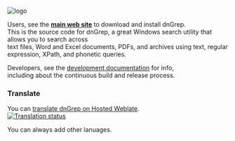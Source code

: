 ![logo](https://i.postimg.cc/s2SDkG0X/GREP-logo.png)

Users, see the **[main web site](http://dngrep.github.io/)** to download and install dnGrep. \
This is the source code for dnGrep, a great Windows search utility that allows you to search across \
text files, Word and Excel documents, PDFs, and archives using text, regular expression, XPath, and phonetic queries.

Developers, see the [development documentation](https://github.com/dnGrep/dnGrep/wiki/Developer-Documentation) for info, \
including about the continuous build and release process.

### Translate
You can [translate dnGrep on Hosted Weblate](https://hosted.weblate.org/engage/dngrep/). \
[![Translation status](https://hosted.weblate.org/widgets/dngrep/-/multi-auto.svg)](https://hosted.weblate.org/engage/dngrep/?utm_source=widget)

You can always add other lanuages.
